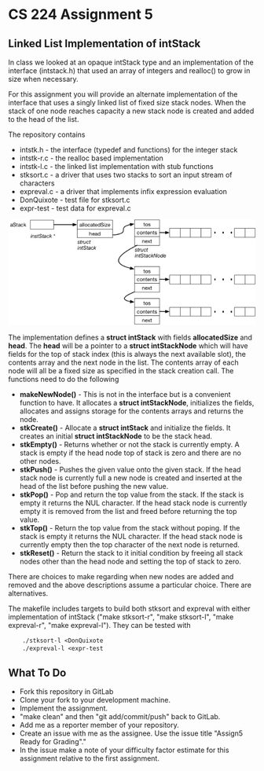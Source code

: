 # CS 224 Assignment 5


## Linked List Implementation of intStack

In class we looked at an opaque intStack type and an implementation of the interface (intstack.h) that used an array of integers and realloc() to grow in size when necessary.

For this assignment you will provide an alternate implementation of the interface that uses a singly linked list of fixed size stack nodes. When the stack of one node reaches capacity a new stack node is created and added to the head of the list.

The repository contains

* intstk.h    - the interface (typedef and functions) for the integer stack
* intstk-r.c  - the realloc based implementation
* intstk-l.c  - the linked list implementation with stub functions
* stksort.c   - a driver that uses two stacks to sort an input stream of characters
* expreval.c  - a driver that implements infix expression evaluation
* DonQuixote  - test file for stksort.c
* expr-test   - test data for expreval.c

![Assign5-1.png](Assign5-1.png)

The implementation defines a __struct intStack__ with fields __allocatedSize__ and __head__. The __head__ will be a pointer to a __struct intStackNode__ which will have fields for the top of stack index (this is always the next available slot), the contents array and the next node in the list. The contents array of each node will all be a fixed size as specified in the stack creation call. The functions need to do the following

* __makeNewNode()__ - This is not in the interface but is a convenient function to have. It allocates a __struct intStackNode__, initializes the fields, allocates and assigns storage for the contents arrays and returns the node.
* __stkCreate()__ - Allocate a __struct intStack__ and initialize the fields. It creates an initial __struct intStackNode__ to be the stack head. 
* __stkEmpty()__ - Returns whether or not the stack is currently empty. A stack is empty if the head node top of stack is zero and there are no other nodes. 
* __stkPush()__ - Pushes the given value onto the given stack. If the head stack node is currently full a new node is created and inserted at the head of the list before pushing the new value.
* __stkPop()__ - Pop and return the top value from the stack. If the stack is empty it returns the NUL character. If the head stack node is currently empty it is removed from the list and freed before returning the top value.
* __stkTop()__ - Return the top value from the stack without poping. If the stack is empty it returns the NUL character. If the head stack node is currently empty then the top character of the next node is returned. 
* __stkReset()__ - Return the stack to it initial condition by freeing all stack nodes other than the head node and setting the top of stack to zero. 
 
There are choices to make regarding when new nodes are added and removed and the above descriptions assume a particular choice. There are alternatives. 

The makefile includes targets to build both stksort and expreval with either implementation of intStack ("make stksort-r", "make stksort-l", "make expreval-r", "make expreval-l"). They can be tested with
 
		./stksort-l <DonQuixote
		./expreval-l <expr-test
 
## What To Do

- Fork this repository in GitLab
- Clone your fork to your development machine.
- Implement the assignment. 
- "make clean" and then "git add/commit/push" back to GitLab.
- Add me as a reporter member of your repository.
- Create an issue with me as the assignee. Use the issue title "Assign5 Ready for Grading"."
- In the issue make a note of your difficulty factor estimate for this assignment relative to the first assignment. 

